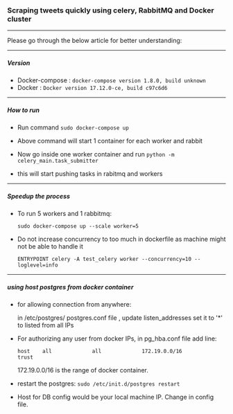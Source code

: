 ### Scraping tweets quickly using celery, RabbitMQ and Docker cluster
-------------------------
Please go through the below article for better understanding:


-------------------------

##### Version

- Docker-compose : `docker-compose version 1.8.0, build unknown`
- Docker : `Docker version 17.12.0-ce, build c97c6d6`
-----------------------


##### How to run

- Run command `sudo docker-compose up`

- Above command will start 1 container for each worker and rabbit

- Now go inside one worker container and run `python -m celery_main.task_submitter`

- this will start pushing tasks in rabitmq and workers
---------------------


##### Speedup the process

- To run 5 workers and 1 rabbitmq:

  `sudo docker-compose up --scale worker=5`

- Do not increase concurrency to too much in dockerfile as machine might not be able to handle it

  `ENTRYPOINT celery -A test_celery worker --concurrency=10 --loglevel=info`

-------------------------------------------

##### using host postgres from docker container
- for allowing connection from anywhere:

  in /etc/postgres/ postgres.conf file , update listen_addresses set it to '*' to listed from all IPs

- For authorizing any user from docker IPs, in pg_hba.conf file add line:

  `host    all             all             172.19.0.0/16            trust`

  172.19.0.0/16 is the range of docker container.

- restart the postgres: `sudo /etc/init.d/postgres restart`

- Host for DB config would be your local machine IP. Change in config file.


